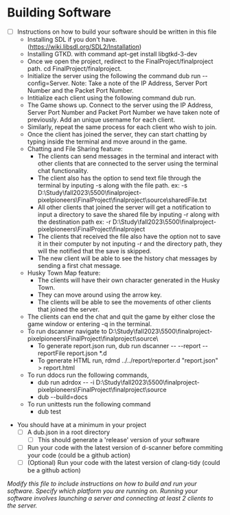# Building Software

- [ ] Instructions on how to build your software should be written in this file
	- Installing SDL if you don't have. (https://wiki.libsdl.org/SDL2/Installation)
	- Installing GTKD. with command apt-get install libgtkd-3-dev
	- Once we open the project, redirect to the FinalProject/finalproject path.
      		cd FinalProject/finalproject.
	- Initialize the server using the following the command
      		dub run --config=Server.
	  Note: Take a note of the IP Address, Server Port Number and the Packet Port Number.
	- Intitialize each client using the following command
      		dub run.
	- The Game shows up. Connect to the server using the IP Address, Server Port Number and Packet Port Number we have taken note of previously. Add an unique username for each client.
	- Similarly, repeat the same process for each client who wish to join.
	- Once the client has joined the server, they can start chatting by typing inside the terminal and move around in the game.
 	- Chatting and File Sharing feature:
  		- The clients can send messages in the terminal and interact with other clients that are connected to the server using the terminal chat functionality.
	 	- The client also has the option to send text file through the terminal by inputing -s along with the file path.
			ex: -s D:\Study\fall2023\5500\finalproject-pixelpioneers\FinalProject\finalproject\source\sharedFile.txt
	  	- All other clients that joined the server will get a notification to input a directory to save the shared file by inputing -r along with the destination path
	  		ex: -r D:\Study\fall2023\5500\finalproject-pixelpioneers\FinalProject\finalproject
	  	- The clients that received the file also have the option not to save it in their computer by not inputing -r and the directory path, they will the notified that the save is skipped.
   		- The new client will be able to see the history chat messages by sending a first chat message.
   	- Husky Town Map feature:
   		- The clients will have their own character generated in the Husky Town.
   	 	- They can move around using the arrow key.
   	  	- The clients will be able to see the movements of other clients that joined the server.
  	- The clients can end the chat and quit the game by either close the game window or entering -q in the terminal.
	- To run dscanner navigate to D:\Study\fall2023\5500\finalproject-pixelpioneers\FinalProject\finalproject\source\
		- To generate report.json run, dub run dscanner -- --report --reportFile report.json *.d 
		- To generate HTML run, rdmd ../../report/reporter.d "report.json" > report.html
	- To run ddocs run the following commands,
		- dub run adrdox -- -i D:\Study\fall2023\5500\finalproject-pixelpioneers\FinalProject\finalproject\source 
		- dub --build=docs
	- To run unittests run the following command
		- dub test
- You should have at a minimum in your project
	- [ ] A dub.json in a root directory
    	- [ ] This should generate a 'release' version of your software
  - [ ] Run your code with the latest version of d-scanner before commiting your code (could be a github action)
  - [ ] (Optional) Run your code with the latest version of clang-tidy  (could be a github action)

*Modify this file to include instructions on how to build and run your software. Specify which platform you are running on. Running your software involves launching a server and connecting at least 2 clients to the server.*
